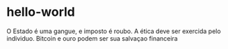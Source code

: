 # hello-world

O Estado é uma gangue, e imposto é roubo. A ética deve ser exercida pelo individuo. 
Bitcoin e ouro podem ser sua salvaçao financeira


